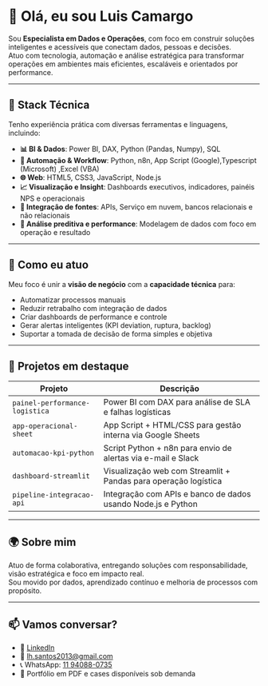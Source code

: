 # 👋 Olá, eu sou Luis Camargo

Sou **Especialista em Dados e Operações**, com foco em construir soluções inteligentes e acessíveis que conectam dados, pessoas e decisões.  
Atuo com tecnologia, automação e análise estratégica para transformar operações em ambientes mais eficientes, escaláveis e orientados por performance.

---

## 🚀 Stack Técnica

Tenho experiência prática com diversas ferramentas e linguagens, incluindo:

- **📊 BI & Dados**: Power BI, DAX, Python (Pandas, Numpy), SQL
- **🧠 Automação & Workflow**: Python, n8n, App Script (Google),Typescript (Microsoft) ,Excel (VBA) 
- **🌐 Web**: HTML5, CSS3, JavaScript, Node.js
- **📈 Visualização e Insight**: Dashboards executivos, indicadores, painéis NPS e operacionais
- **🧩 Integração de fontes**: APIs, Serviço em nuvem, bancos relacionais e não relacionais
- **🧪 Análise preditiva e performance**: Modelagem de dados com foco em operação e resultado

---

## 💼 Como eu atuo

Meu foco é unir a **visão de negócio** com a **capacidade técnica** para:

- Automatizar processos manuais
- Reduzir retrabalho com integração de dados
- Criar dashboards de performance e controle
- Gerar alertas inteligentes (KPI deviation, ruptura, backlog)
- Suportar a tomada de decisão de forma simples e objetiva

---

## 📂 Projetos em destaque

| Projeto                         | Descrição                                                                 |
|--------------------------------|---------------------------------------------------------------------------|
| `painel-performance-logistica` | Power BI com DAX para análise de SLA e falhas logísticas                  |
| `app-operacional-sheet`        | App Script + HTML/CSS para gestão interna via Google Sheets               |
| `automacao-kpi-python`         | Script Python + n8n para envio de alertas via e-mail e Slack              |
| `dashboard-streamlit`          | Visualização web com Streamlit + Pandas para operação logística           |
| `pipeline-integracao-api`      | Integração com APIs e banco de dados usando Node.js e Python              |

---

## 🌍 Sobre mim

Atuo de forma colaborativa, entregando soluções com responsabilidade, visão estratégica e foco em impacto real.  
Sou movido por dados, aprendizado contínuo e melhoria de processos com propósito.

---

## 📫 Vamos conversar?

- 🔗 [LinkedIn](https://www.linkedin.com/in/luisespecialista/)
- 📧 lh.santos2013@gmail.com
- 📞 WhatsApp: [11 94088-0735](https://wa.me/5511940880735)
- 📁 Portfólio em PDF e cases disponíveis sob demanda

